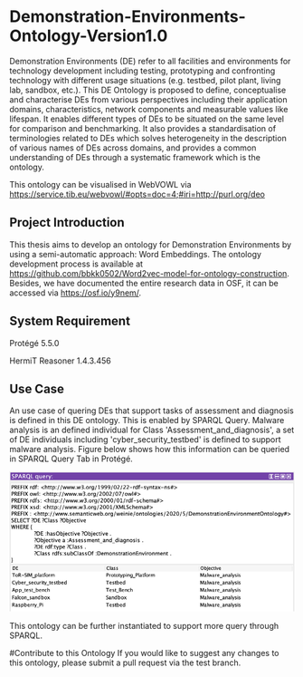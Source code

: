 # Demonstration-Environments-Ontology-Version1.0

Demonstration Environments (DE) refer to all facilities and environments for technology development including testing, prototyping and confronting technology with different usage situations (e.g. testbed, pilot plant, living lab, sandbox, etc.). This DE Ontology is proposed to define, conceptualise and characterise DEs from various perspectives including their application domains, characteristics, network components and measurable values like lifespan. It enables different types of DEs to be situated on the same level for comparison and benchmarking. It also provides a standardisation of terminologies related to DEs which solves heterogeneity in the description of various names of DEs across domains, and provides a common understanding of DEs through a systematic framework which is the ontology.

This ontology can be visualised in WebVOWL via https://service.tib.eu/webvowl/#opts=doc=4;#iri=http://purl.org/deo


## Project Introduction
This thesis aims to develop an ontology for Demonstration Environments by using a semi-automatic approach: Word Embeddings. The ontology development process is available at https://github.com/bbkk0502/Word2vec-model-for-ontology-construction. Besides, we have documented the entire research data in OSF, it can be accessed via https://osf.io/y9nem/.

## System Requirement

Protégé 5.5.0 

HermiT Reasoner 1.4.3.456

## Use Case
An use case of quering DEs that support tasks of assessment and diagnosis is defined in this DE ontology. This is enabled by SPARQL Query. Malware analysis is an defined individual for Class 'Assessment_and_diagnosis', a set of DE individuals including 'cyber_security_testbed' is defined to support malware analysis. Figure below shows how this information can be queried in SPARQL Query Tab in Protégé.

![alt text](https://github.com/bbkk0502/Demonstration-Environments-Ontology-Version1.0/blob/master/use%20case.png)

This ontology can be further instantiated to support more query through SPARQL.

#Contribute to this Ontology
If you would like to suggest any changes to this ontology, please submit a pull request via the test branch. 

